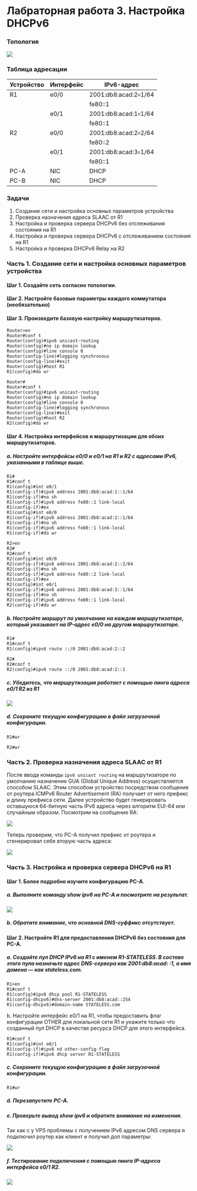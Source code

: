 # Лабраторная работа 3. Настройка DHCPv6 
### Топология
![](1.png)
### Таблица адресации

|Устройство|Интерфейс |IPv6-адрес            |
|----------|----------|----------------------|
| R1			 | e0/0		  |2001:db8:acad:2።1/64  |
|          |          |fe80::1               |
|          | e0/1     |2001:db8:acad:1።1/64  |
|          |          |fe80::1               |
| R2       | e0/0     |2001:db8:acad:2።2/64  |
|          |          |fe80::2               |
|          | e0/1     |2001:db8:acad:3።1/64  |
|          |          |fe80::1               |
| PC-A     | NIC      |DHCP                  |
| PC-B     | NIC      |DHCP                  |

### Задачи
1. Создание сети и настройка основных параметров устройства 
2. Проверка назначения адреса SLAAC от R1 
3. Настройка и проверка сервера DHCPv6 без отслеживания состояния на R1 
4. Настройка и проверка сервера DHCPv6 с отслеживанием состояния на R1 
5. Настройка и проверка DHCPv6 Relay на R2

### Часть 1. Создание сети и настройка основных параметров устройства
#### Шаг 1. Создайте сеть согласно топологии. 
#### Шаг 2. Настройте базовые параметры каждого коммутатора (необязательно)
#### Шаг 3. Произведите базовую настройку маршрутизаторов. 
```
Router>en
Router#conf t
Router(config)#ipv6 unicast-routing
Router(config)#no ip domain lookup
Router(config)#line console 0
Router(config-line)#logging synchronous
Router(config-line)#exit
Router(config)#host R1
R1(config)#do wr
```
```
Router#
Router#conf t
Router(config)#ipv6 unicast-routing
Router(config)#no ip domain lookup
Router(config)#line console 0
Router(config-line)#logging synchronous
Router(config-line)#exit
Router(config)#host R2
R2(config)#do wr
```
#### Шаг 4. Настройка интерфейсов и маршрутизации для обоих маршрутизаторов. 
##### a. Настройте интерфейсы e0/0 и e0/1 на R1 и R2 с адресами IPv6, указанными в таблице выше. 
```
R1#
R1#conf t
R1(config)#int e0/1
R1(config-if)#ipv6 address 2001:db8:acad:1::1/64
R1(config-if)#no sh
R1(config-if)#ipv6 address fe80::1 link-local
R1(config-if)#ex
R1(config)#int e0/0
R1(config-if)#ipv6 address 2001:db8:acad:2::1/64
R1(config-if)#no sh
R1(config-if)#ipv6 address fe80::1 link-local
R1(config-if)#do wr
```
```
R2>en
R2#
R2#conf t
R2(config)#int e0/0
R2(config-if)#ipv6 address 2001:db8:acad:2::2/64
R2(config-if)#no sh
R2(config-if)#ipv6 address fe80::2 link-local
R2(config-if)#ex
R2(config)#int e0/1
R2(config-if)#ipv6 address 2001:db8:acad:3::1/64
R2(config-if)#no sh
R2(config-if)#ipv6 address fe80::1 link-local
R2(config-if)#do wr
```
##### b. Настройте маршрут по умолчанию на каждом маршрутизаторе, который указывает на IP-адрес e0/0 на другом маршрутизаторе. 
```
R1#
R1#conf t
R1(config)#ipv6 route ::/0 2001:db8:acad:2::2
```
```
R2#
R2#conf t
R2(config)#ipv6 route ::/0 2001:db8:acad:2::1
```
##### c. Убедитесь, что маршрутизация работает с помощью пинга адреса e0/1 R2 из R1 
![](2.png)
##### d. Сохраните текущую конфигурацию в файл загрузочной конфигурации. 
```
R1#wr
```
```
R2#wr
```
### Часть 2. Проверка назначения адреса SLAAC от R1
После ввода команды ```ipv6 unicast routing``` на маршрутизаторе по умолчанию назначение GUA (Global Unique Address) осуществляется способом SLAAC. Этим способом устройство посредством сообщения от роутера ICMPv6 Router Advertisement (RA) получает от него префикс и длину префикса сети. Далее устройство будет генерировать оставшуюся 64-битную часть IPv6 адреса через алгоритм EUI-64 или случайным образом. Посмотрим на сообщение RA:

![](5.png)

Теперь проверим, что PC-A получил префикс от роутера и сгенерировал себе вторую часть адреса:

![](3.png)

### Часть 3. Настройка и проверка сервера DHCPv6 на R1
#### Шаг 1. Более подробно изучите конфигурацию PC-A. 
##### a. Выполните команду show ipv6 на PC-A и посмотрите на результат. 
![](3.png)
##### b. Обратите внимание, что основной DNS-суффикс отсутствует.
#### Шаг 2. Настройте R1 для предоставления DHCPv6 без состояния для PC-A.
##### a. Создайте пул DHCP IPv6 на R1 с именем R1-STATELESS. В составе этого пула назначьте адрес DNS-сервера как 2001:db8:acad: :1, а имя домена — как stateless.com. 
```
R1>en
R1#conf t
R1(config)#ipv6 dhcp pool R1-STATELESS
R1(config-dhcpv6)#dns-server 2001:db8:acad::254
R1(config-dhcpv6)#domain-name STATELESS.com
```
b. Настройте интерфейс e0/1 на R1, чтобы предоставить флаг конфигурации OTHER для локальной сети R1 и укажите только что созданный пул DHCP в качестве ресурса DHCP для этого интерфейса. 
```
R1#conf t
R1(config)#int e0/1
R1(config-if)#ipv6 nd other-config-flag
R1(config-if)#ipv6 dhcp server R1-STATELESS
```
##### c. Сохраните текущую конфигурацию в файл загрузочной конфигурации.
```
R1#wr
```
##### d. Перезапустите PC-A. 
##### e. Проверьте вывод show ipv6 и обратите внимание на изменения. 
Так как с у VPS проблемы с получением IPv6 адресом DNS сервера я подключил роутер как клиент и получил доп параметры:

![](6.png)

##### f. Тестирование подключения с помощью пинга IP-адреса интерфейса e0/1 R2.
![](7.png)
